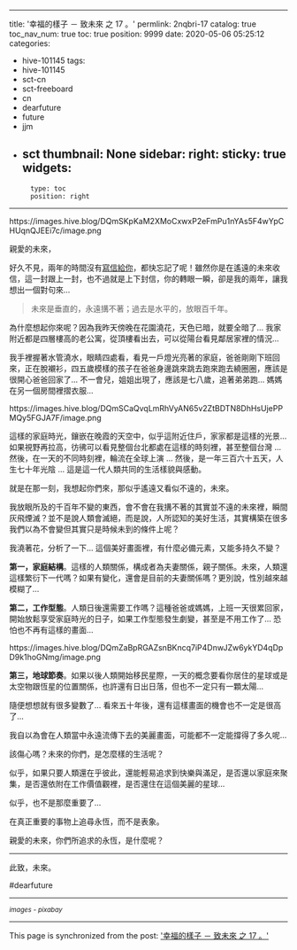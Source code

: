 
---
title: '幸福的樣子 － 致未來 之 17 。'
permlink: 2nqbri-17
catalog: true
toc_nav_num: true
toc: true
position: 9999
date: 2020-05-06 05:25:12
categories:
- hive-101145
tags:
- hive-101145
- sct-cn
- sct-freeboard
- cn
- dearfuture
- future
- jjm
- sct
thumbnail: None
sidebar:
    right:
        sticky: true
widgets:
    -
        type: toc
        position: right
---


<div class='pull-right'>
https://images.hive.blog/DQmSKpKaM2XMoCxwxP2eFmPu1nYAs5F4wYpCHUqnQJEEi7c/image.png</div>


親愛的未來，

好久不見，兩年的時間沒有[寫信給你](https://steemit.com/cn/@deanliu/16)，都快忘記了呢！雖然你是在遙遠的未來收信，這一封跟上一封，也不過就是上下封信，你的轉眼一瞬，卻是我的兩年，讓我想出一個對句來...

>未來是垂直的，永遠搆不著；過去是水平的，放眼百千年。

為什麼想起你來呢？因為我昨天傍晚在花園澆花，天色已暗，就要全暗了... 我家附近都是四層樓高的老公寓，從頂樓看出去，可以從陽台看見鄰居家裡的情況... 

我手裡握著水管澆水，眼睛四處看，看見一戶燈光亮著的家庭，爸爸剛剛下班回來，正在脫襯衫，四五歲模樣的孩子在爸爸身邊跳來跳去跑來跑去繞圈圈，應該是很開心爸爸回家了... 不一會兒，姐姐出現了，應該是七八歲，追著弟弟跑... 媽媽在另一個房間裡摺衣服... 

<div class='pull-left'>
https://images.hive.blog/DQmSCaQvqLmRhVyAN65v2ZtBDTN8DhHsUjePPMQy5FGJA7F/image.png</div>


這樣的家庭時光，鑲嵌在晚霞的天空中，似乎這附近住戶，家家都是這樣的光景... 如果視野再拉高，彷彿可以看見整個台北都處在這樣的時刻裡，甚至整個台灣 ... 然後，在一天的不同時刻裡，輪流在全球上演 ... 然後，是一年三百六十五天，人生七十年光陰 ... 這是這一代人類共同的生活樣貌與感動。

就是在那一刻，我想起你們來，那似乎遙遠又看似不遠的，未來。

我放眼所及的千百年不變的東西，會不會在我搆不著的其實並不遠的未來裡，瞬間灰飛煙滅？並不是說人類會滅絕，而是說，人所認知的美好生活，其實構築在很多我們以為不會變但其實只是時候未到的條件上呢？

我澆著花，分析了一下... 這個美好畫面裡，有什麼必備元素，又能多持久不變？



**第一，家庭結構**。這樣的人類關係，構成者為夫妻關係，親子關係。未來，人類還這樣繁衍下一代嗎？如果有變化，還會是目前的夫妻關係嗎？更別說，性別越來越模糊了... 

**第二，工作型態**。人類日後還需要工作嗎？這種爸爸或媽媽，上班一天很累回家，開始放鬆享受家庭時光的日子，如果工作型態發生劇變，甚至是不用工作了... 恐怕也不再有這樣的畫面...


<div class='pull-right'>
https://images.hive.blog/DQmZaBpRGAZsnBKncq7iP4DnwJZw6ykYD4qDpD9k1hoGNmg/image.png</div>

**第三，地球節奏**。如果以後人類開始移民星際，一天的概念要看你居住的星球或是太空物跟恆星的位置關係，也許還有日出日落，但也不一定只有一顆太陽... 

隨便想想就有很多變數了... 看來五十年後，還有這樣畫面的機會也不一定是很高了... 

我自以為會在人類當中永遠流傳下去的美麗畫面，可能都不一定能撐得了多久呢... 

該傷心嗎？未來的你們，是怎麼樣的生活呢？

似乎，如果只要人類還在乎彼此，還能輕易追求到快樂與滿足，是否還以家庭來聚集，是否還依附在工作價值觀裡，是否還住在這個美麗的星球... 

似乎，也不是那麼重要了... 

在真正重要的事物上追尋永恆，而不是表象。

親愛的未來，你們所追求的永恆，是什麼呢？

***

此致，未來。

#dearfuture

***********
<sub>*images - pixabay*</sub>

- - -

This page is synchronized from the post: ['幸福的樣子 － 致未來 之 17 。'](https://steemit.com/@deanliu/2nqbri-17)
